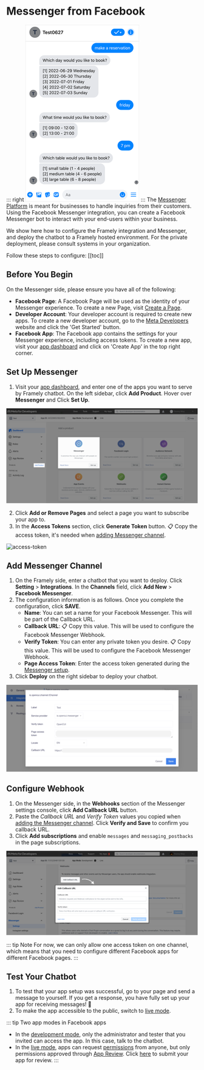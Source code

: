 # Messenger from Facebook
::: right
![test](/images/channelConfig/messenger/test.png)
:::
The [Messenger Platform](https://developers.facebook.com/docs/messenger-platform/introduction) is meant for businesses to handle inquiries from their customers. Using the Facebook Messenger integration, you can create a Facebook Messenger bot to interact with your end-users within your business. 

We show here how to configure the Framely integration and Messenger, and deploy the chatbot to a Framely hosted environment. For the private deployment, please consult systems in your organization.

Follow these steps to configure:
[[toc]]

## Before You Begin
On the Messenger side, please ensure you have all of the following:
- **Facebook Page**: A Facebook Page will be used as the identity of your Messenger experience. To create a new Page, visit [Create a Page](https://www.facebook.com/pages/create).
- **Developer Account**: Your developer account is required to create new apps. To create a new developer account, go to the [Meta Developers](https://developers.facebook.com/) website and click the 'Get Started' button.
- **Facebook App**: The Facebook app contains the settings for your Messenger experience, including access tokens. To create a new app, visit your [app dashboard](https://developers.facebook.com/apps) and click on 'Create App' in the top right corner.


## Set Up Messenger
1. Visit your [app dashboard](https://developers.facebook.com/apps), and enter one of the apps you want to serve by Framely chatbot. On the left sidebar, click **Add Product**. Hover over **Messenger** and Click **Set Up**.

![add-messenger](/images/channelConfig/messenger/add-messenger.png)

2. Click **Add or Remove Pages** and select a page you want to subscribe your app to.
3. In the **Access Tokens** section, click **Generate Token** button. :clipboard: Copy the access token, it's needed when [adding Messenger channel](#add-messenger-channel).

![access-token](/images/channelConfig/messenger/access-token.png)


## Add Messenger Channel

1. On the Framely side, enter a chatbot that you want to deploy. Click **Setting** > **Integrations**. In the **Channels** field, click **Add New** > **Facebook Messenger**.
2. The configuration information is as follows. Once you complete the configuration, click **SAVE**.
   - **Name**: You can set a name for your Facebook Messenger. This will be part of the Callback URL.
   - **Callback URL**: :clipboard: Copy this value. This will be used to configure the Facebook Messenger Webhook. 
   - **Verify Token**: You can enter any private token you desire. :clipboard: Copy this value. This will be used to configure the Facebook Messenger Webhook. 
   - **Page Access Token**: Enter the access token generated during the [Messenger setup](#set-up-messenger).
3. Click **Deploy** on the right sidebar to deploy your chatbot.

![add-channel](/images/channelConfig/messenger/add-channel.png)


## Configure Webhook
1. On the Messenger side, in the **Webhooks** section of the Messenger settings console, click **Add Callback URL** button.
2. Paste the *Callback URL* and *Verify Token* values you copied when [adding the Messenger channel](#add-messenger-channel). Click **Verify and Save** to confirm you callback URL.
3. Click **Add subscriptions** and enable `messages` and `messaging_postbacks` in the page subscriptions.

![config-webhook](/images/channelConfig/messenger/config-webhook.png)

::: tip Note
For now, we can only allow one access token on one channel, which means that you need to configure different Facebook apps for different Facebook pages.
:::

## Test Your Chatbot

1. To test that your app setup was successful, go to your page and send a message to yourself. If you get a response, you have fully set up your app for receiving messages! :tada:
2. To make the app accessible to the public, switch to [live mode](https://developers.facebook.com/docs/development/build-and-test/app-modes#live-mode).

::: tip Two app modes in Facebook apps
- In the [development mode](https://developers.facebook.com/docs/development/build-and-test/app-modes#development-mode), only the administrator and tester that you invited can access the app. In this case, talk to the chatbot.
- In the [live mode](https://developers.facebook.com/docs/development/build-and-test/app-modes#live-mode), apps can request [permissions](https://developers.facebook.com/docs/permissions/reference) from anyone, but only permissions approved through [App Review](https://developers.facebook.com/docs/app-review). Click [here](https://developers.facebook.com/docs/messenger-platform/app-review/) to submit your app for review.
:::





